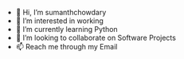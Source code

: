 - 👋 Hi, I’m sumanthchowdary
- 👀 I’m interested in working
- 🌱 I’m currently learning Python
- 💞️ I’m looking to collaborate on Software Projects
- 📫 Reach me through my Email

<!---
sumanthchowdary1/sumanthchowdary1 is a ✨ special ✨ repository because its `README.md` (this file) appears on your GitHub profile.
You can click the Preview link to take a look at your changes.
--->
